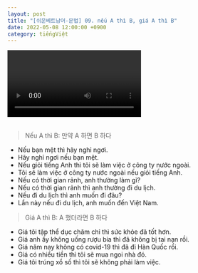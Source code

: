 ```yaml
---
layout: post
title: "[쉬운베트남어-문법] 09. nếu A thì B, giá A thì B"
date: 2022-05-08 12:00:00 +0900
category: tiếngViệt
---
```


<div class="video-container">
    <video id="player" class="video-js vjs-default-skin vjs-big-play-centered" data-json="/public/json/쉬운베트남어-문법09과.json"></video>
</div>

<br>

> Nếu A thì B: 만약 A 하면 B 하다
- Nếu bạn mệt thì hãy nghỉ ngơi.
- Hãy nghỉ ngơi nếu bạn mệt.
- Nếu giỏi tiếng Anh thì tôi sẽ làm việc ở công ty nước ngoài.
- Tôi sẽ làm việc ở công ty nước ngoài nếu giỏi tiếng Anh.
- Nếu có thời gian rảnh, anh thường làm gì?
- Nếu có thời gian rảnh thì anh thường đi du lịch.
- Nếu đi du lịch thì anh muốn đi đâu?
- Lần này nếu đi du lịch, anh muốn đến Việt Nam.

> Giá A thì B: A 했더라면 B 하다
- Giá tôi tập thể dục chăm chỉ thì sức khỏe đã tốt hơn.
- Giá anh ấy không uống rượu bia thì đã không bị tai nạn rồi.
- Giá năm nay không có covid-19 thì đã đi Hàn Quốc rồi.
- Giá có nhiều tiền thì tôi sẽ mua ngoi nhà đó.
- Giá tôi trúng xổ số thì tôi sẽ không phải làm việc.

